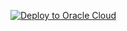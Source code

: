 [![Deploy to Oracle Cloud](https://oci-resourcemanager-plugin.plugins.oci.oraclecloud.com/latest/deploy-to-oracle-cloud.svg)](https://console.us-ashburn-1.oraclecloud.com/resourcemanager/stacks/create?region=home&zipUrl=https://github.com/varunyn/oci-sonarqube/releases/download/1.0/oci-sonarqube-stack-v1.0.zip)
